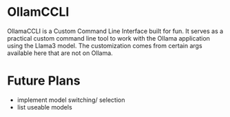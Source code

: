 # OllamCCLI
OllamaCCLI is a Custom Command Line Interface built for fun. It serves as a practical custom command line tool to work with the Ollama application using the Llama3 model. The customization comes from certain args available here that are not on Ollama. 


# Future Plans
- implement model switching/ selection
- list useable models 
